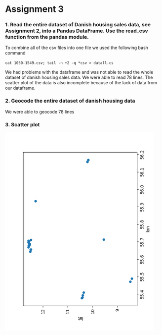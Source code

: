 # Assignment 3

### 1. Read the entire dataset of Danish housing sales data, see Assignment 2, into a Pandas DataFrame. Use the read_csv function from the pandas module.

To combine all of the csv files into one file we used the following bash command 

`cat 1050-1549.csv; tail -n +2 -q *csv > datall.cs`

We had problems with the dataframe and was not able to read the whole dataset of danish housing sales data. We were able to read 78 lines. The scatter plot of the data is also incomplete because of the lack of data from our dataframe. 

### 2. Geocode the entire dataset of danish housing data

We were able to geocode 78 lines 


### 3. Scatter plot

![Text](https://github.com/HakimiX/BusinessIntelligence/blob/master/Assignment3/scatterplot.png)